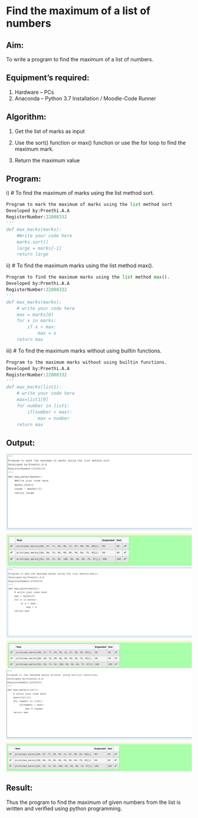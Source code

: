 # Find the maximum of a list of numbers

## Aim:

To write a program to find the maximum of a list of numbers.

## Equipment’s required:

1.	Hardware – PCs
2.	Anaconda – Python 3.7 Installation / Moodle-Code Runner

## Algorithm:

1.	Get the list of marks as input

2.	Use the sort() function or max() function or use the for loop to find the maximum mark.

3.	Return the maximum value

## Program:

i)	# To find the maximum of marks using the list method sort.
```Python
Program to mark the maximum of marks using the list method sort
Developed by:Preethi.A.A 
RegisterNumber:22008332 
'''
def max_marks(marks):
    #Write your code here
    marks.sort()
    large = marks[-1]
    return large

```

ii)	# To find the maximum marks using the list method max().
```Python
Program to find the maximum marks using the list method max().
Developed by:Preethi.A.A 
RegisterNumber:22008332 
'''
def max_marks(marks):
    # write your code here
    max = marks[0]
    for x in marks:
        if x > max:
            max = x
    return max

```

iii) # To find the maximum marks without using builtin functions.
```Python
Program to the maximum marks without using builtin functions.
Developed by:Preethi.A.A 
RegisterNumber:22008332 
'''
def max_marks(list1):
    # write your code here
    max=list1[0]
    for number in list1:
        if(number > max):
            max = number
    return max

```
## Output:
![](./Maximum%20in%20a%20list1.png)
![](./Maximum%20in%20a%20list2.png)
![](./Mximum%20in%20a%20list%203.png)

## Result:

Thus the program to find the maximum of given numbers from the list is written and verified using python programming.